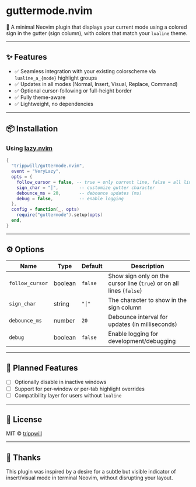 # guttermode.nvim

🚦 A minimal Neovim plugin that displays your current mode using a colored sign in the gutter (sign column), with colors that match your `lualine` theme.

---

## ✨ Features

- ✅ Seamless integration with your existing colorscheme via `lualine_a_{mode}` highlight groups
- ✅ Updates in all modes (Normal, Insert, Visual, Replace, Command)
- ✅ Optional cursor-following or full-height border
- ✅ Fully theme-aware
- ✅ Lightweight, no dependencies

---

## 📦 Installation

### Using [lazy.nvim](https://github.com/folke/lazy.nvim)

```lua
{
  "trippwill/guttermode.nvim",
  event = "VeryLazy",
  opts = {
    follow_cursor = false, -- true = only current line, false = all lines
    sign_char = "│",        -- customize gutter character
    debounce_ms = 20,       -- debounce updates (ms)
    debug = false,          -- enable logging
  },
  config = function(_, opts)
    require("guttermode").setup(opts)
  end,
}
```

---

## ⚙️ Options

| Name           | Type    | Default | Description                                                                 |
|----------------|---------|---------|-----------------------------------------------------------------------------|
| `follow_cursor`| boolean | `false` | Show sign only on the cursor line (`true`) or on all lines (`false`)       |
| `sign_char`    | string  | `"│"`    | The character to show in the sign column                                   |
| `debounce_ms`  | number  | `20`     | Debounce interval for updates (in milliseconds)                            |
| `debug`        | boolean | `false` | Enable logging for development/debugging                                   |

---

## 🧪 Planned Features

- [ ] Optionally disable in inactive windows
- [ ] Support for per-window or per-tab highlight overrides
- [ ] Compatibility layer for users without `lualine`

---

## 🪪 License

MIT © [trippwill](https://github.com/trippwill)

---

## 🙏 Thanks

This plugin was inspired by a desire for a subtle but visible indicator of insert/visual mode in terminal Neovim, without disrupting your layout.
